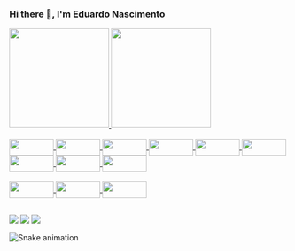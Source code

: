 ### Hi there 👋, I'm Eduardo Nascimento

<link rel="stylesheet" href="https://cdn.jsdelivr.net/gh/devicons/devicon@v2.12.0/devicon.min.css">

<!--
**dudursn/dudursn** is a ✨ _special_ ✨ repository because its `README.md` (this file) appears on your GitHub profile.

Here are some ideas to get you started:

- 🔭 I’m currently working on ...
- 🌱 I’m currently learning ...
- 👯 I’m looking to collaborate on ...
- 🤔 I’m looking for help with ...
- 💬 Ask me about ...
- 📫 How to reach me: ...
- 😄 Pronouns: ...
- ⚡ Fun fact: ...
-->

 <div>
  <a href="https://github.com/dudursn">
  <img height="180em" src="https://github-readme-stats.vercel.app/api?username=dudursn&show_icons=true&theme=dark&include_all_commits=true&count_private=true"/>
  <img height="180em" src="https://github-readme-stats.vercel.app/api/top-langs/?username=dudursn&layout=compact&langs_count=7&theme=dark"/>
</div>
 
<!-- 
Badges => https://dev.to/envoy_/150-badges-for-github-pnk
-->

<div style="display: inline_block"><br>
	<img align="center" height="30" width="80" src="https://img.shields.io/badge/Bootstrap-563D7C?style=for-the-badge&logo=bootstrap&logoColor=white" >
	<img align="center" height="30" width="80" src="https://img.shields.io/badge/HTML-239120?style=for-the-badge&logo=html5&logoColor=white" >
	<img align="center" height="30" width="80" src="https://img.shields.io/badge/CSS-239120?&style=for-the-badge&logo=css3&logoColor=white" >
	<img align="center" height="30" width="80" src="https://img.shields.io/badge/jQuery-0769AD?style=for-the-badge&logo=jquery&logoColor=white" >
	<img align="center" height="30" width="80" src="https://img.shields.io/badge/JavaScript-F7DF1E?style=for-the-badge&logo=javascript&logoColor=black" >
	<img align="center" height="30" width="80" src="https://img.shields.io/badge/Java-ED8B00?style=for-the-badge&logo=java&logoColor=white" >
	<img align="center" height="30" width="80" src="https://img.shields.io/badge/PHP-777BB4?style=for-the-badge&logo=php&logoColor=white" >
	<img align="center" height="30" width="80" src="https://img.shields.io/badge/Python-3776AB?style=for-the-badge&logo=python&logoColor=white" >
	<img align="center" height="30" width="80" src="https://img.shields.io/badge/Laravel-FF2D20?style=for-the-badge&logo=laravel&logoColor=white" >
	<br><br>
	<img align="center" height="30" width="80" src="https://img.shields.io/badge/Spring-6DB33F?style=for-the-badge&logo=spring&logoColor=white">
	<img align="center" height="30" width="80" src="https://img.shields.io/badge/MySQL-00000F?style=for-the-badge&logo=mysql&logoColor=white" >
	<img align="center" height="30" width="80" src="https://img.shields.io/badge/PostgreSQL-316192?style=for-the-badge&logo=postgresql&logoColor=white" >
	

</div>


  
  ##
 
<div> 

 <a href="https://gitlab.com/dudursn" target="_blank"><img src="https://img.shields.io/badge/GitLab-330F63?style=for-the-badge&logo=gitlab&logoColor=white"></a> 
 <a href="https://www.linkedin.com/in/eduardo-roger" target="_blank"><img src="https://img.shields.io/badge/-LinkedIn-%230077B5?style=for-the-badge&logo=linkedin&logoColor=white"></a> 
  <a href="https://instagram.com/eduardoroger_" target="_blank"><img src="https://img.shields.io/badge/-Instagram-%23E4405F?style=for-the-badge&logo=instagram&logoColor=white" ></a>
   

  ![Snake animation](https://github.com/dudursn/dudursn/blob/output/github-contribution-grid-snake.svg)
 
</div>
